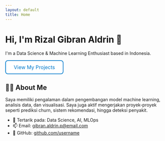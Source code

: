 ```yaml
---
layout: default
title: Home
---
```


# Hi, I'm Rizal Gibran Aldrin 👋  
I'm a Data Science & Machine Learning Enthusiast based in Indonesia.

<style>
.button-custom {
  padding: 10px 25px;
  font-size: 16px;
  border: 2px solid #007acc;
  background-color: white;
  color: #007acc;
  border-radius: 8px;
  cursor: pointer;
  transition: 0.3s;
  text-decoration: none;
  display: inline-block;
}

.button-custom:hover {
  background-color: #007acc;
  color: white;
}
</style>

<a href="./projects.html" class="button-custom">View My Projects</a>


## 👨‍💻 About Me
Saya memiliki pengalaman dalam pengembangan model machine learning, analisis data, dan visualisasi. Saya juga aktif mengerjakan proyek-proyek seperti prediksi churn, sistem rekomendasi, hingga deteksi penyakit.

- 💼 Tertarik pada: Data Science, AI, MLOps
- 📫 Email: gibran.aldrin.p@email.com
- 📂 GitHub: [github.com/username](https://github.com/rizalgibran08)
